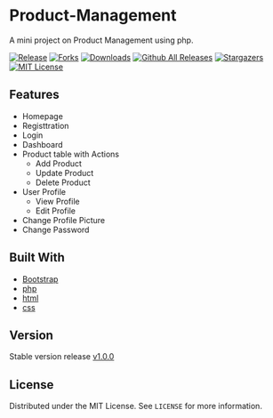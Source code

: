# Product-Management
A mini project on Product Management using php. 

[![Release][release-shield]][release-url]
[![Forks][forks-shield]][forks-url]
[![Downloads][downloads-shield]][downloads-url]
[![Github All Releases](https://img.shields.io/github/downloads/sahaavi/Product-Management/total.svg)]()
[![Stargazers][stars-shield]][stars-url]
[![MIT License][license-shield]][license-url]

## Features
  * Homepage
  * Registtration
  * Login
  * Dashboard
  * Product table with Actions
    * Add Product
    * Update Product
    * Delete Product
  * User Profile
    * View Profile
    * Edit Profile
  * Change Profile Picture
  * Change Password

## Built With

* [Bootstrap](https://getbootstrap.com)
* [php](https://www.php.net/)
* [html](https://html.com/)
* [css](https://www.w3.org/Style/CSS/Overview.en.html)

## Version
Stable version release [v1.0.0](https://github.com/sahaavi/Product-Management/releases)
 
## License

Distributed under the MIT License. See `LICENSE` for more information.





<!-- MARKDOWN LINKS & IMAGES -->
[release-shield]: https://img.shields.io/github/v/release/sahaavi/Product-Management.svg?style=flat-square
[release-url]: https://github.com/sahaavi/Product-Management/releases
[forks-shield]: https://img.shields.io/github/forks/sahaavi/Product-Management.svg?style=flat-square
[forks-url]: https://github.com/sahaavi/Product-Management/network/members
[downloads-shield]: https://img.shields.io/github/downloads/sahaavi/Product-Management/total.svg?style=flat-square
[downloads-url]: https://github.com/sahaavi/Product-Management
[stars-shield]: https://img.shields.io/github/stars/sahaavi/Product-Management.svg?style=flat-square
[stars-url]: https://github.com/sahaavi/Product-Management/stargazers
[license-shield]: https://img.shields.io/github/license/sahaavi/Product-Management.svg?style=flat-square
[license-url]: https://github.com/sahaavi/Product-Management/blob/master/LICENSE
